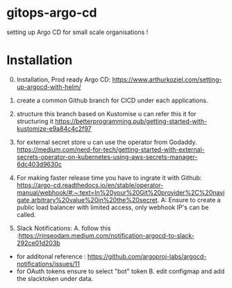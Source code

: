 # gitops-argo-cd
setting up Argo CD for small scale organisations !

# Installation
0. Installation, Prod ready Argo CD: https://www.arthurkoziel.com/setting-up-argocd-with-helm/
1. create a common Github branch for CICD under each applications.
2. structure this branch based on Kustomise
u can refer this it for structuring it
https://betterprogramming.pub/getting-started-with-kustomize-e9a84c4c2f97
3. for external secret store u can use the operator from Godaddy.
https://medium.com/nerd-for-tech/getting-started-with-external-secrets-operator-on-kubernetes-using-aws-secrets-manager-6dc403d9630c
4. For making faster release time you have to ingrate it with Github:
https://argo-cd.readthedocs.io/en/stable/operator-manual/webhook/#:~:text=In%20your%20Git%20provider%2C%20navigate,arbitrary%20value%20in%20the%20secret.
A: Ensure to create a public load balancer with limited access, only webhook IP's can be
called.

5. Slack Notifications:
A. follow this :https://rinseodam.medium.com/notification-argocd-to-slack-292ce01d203b
- for additonal reference : https://github.com/argoproj-labs/argocd-notifications/issues/11
- for OAuth tokens ensure to select "bot" token
B. edit configmap and add the slacktoken under data.
